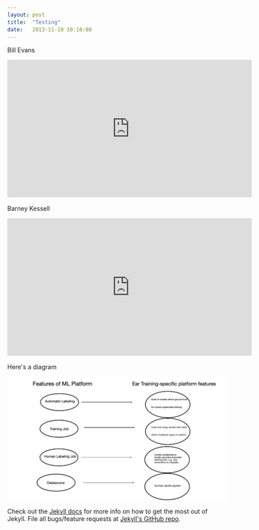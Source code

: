 ```yaml
---
layout: post
title:  "Testing"
date:   2013-11-10 10:18:00
---
```


Bill Evans

<iframe width="560" height="315" src="https://www.youtube.com/embed/QwXAqIaUahI?rel=0&start=711&end=775" frameborder="0" allow="accelerometer; autoplay; encrypted-media; gyroscope; picture-in-picture" allowfullscreen></iframe>

Barney Kessell

<iframe width="560" height="315" src="https://www.youtube.com/embed/fnoXbqadcjU?rel=0&start=77&end=127" frameborder="0" allow="accelerometer; autoplay; encrypted-media; gyroscope; picture-in-picture" allowfullscreen></iframe>

Here's a diagram

<img src="../assets/images/diagramTest.png" alt="test image" />

Check out the [Jekyll docs][jekyll] for more info on how to get the most out of Jekyll. File all bugs/feature requests at [Jekyll's GitHub repo][jekyll-gh].

[jekyll-gh]: https://github.com/mojombo/jekyll
[jekyll]:    http://jekyllrb.com

